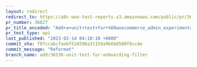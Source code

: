 ```yaml
---
layout: redirect
redirect_to: https://a8c-woo-test-reports.s3.amazonaws.com/public/pr/36827/api/index.html
pr_number: 36827
pr_title_encoded: "Add+a+unit+test+for+%60woocommerce_admin_experimental_onboarding_tasklists%60+filter"
pr_test_type: api
last_published: "2023-02-14 04:10:10 +0000"
commit_sha: f97ccabcfaebf524596a31159a9b6b0500f8cc4e
commit_message: "Reformat"
branch_name: add/36536-unit-test-for-onboarding-filter
---
```

